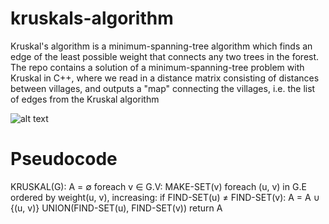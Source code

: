 # kruskals-algorithm


Kruskal's algorithm is a minimum-spanning-tree algorithm which finds an edge of the least possible weight that connects any two trees in the forest. The repo contains a solution of a minimum-spanning-tree problem with Kruskal in C++, where we read in a distance matrix consisting of distances between villages, and outputs a "map" connecting the villages, i.e. the list of edges from the Kruskal algorithm

![alt text](https://upload.wikimedia.org/wikipedia/commons/b/bb/KruskalDemo.gif)

# Pseudocode

KRUSKAL(G):
A = ∅
foreach v ∈ G.V:
   MAKE-SET(v)
foreach (u, v) in G.E ordered by weight(u, v), increasing:
   if FIND-SET(u) ≠ FIND-SET(v):
      A = A ∪ {(u, v)}
      UNION(FIND-SET(u), FIND-SET(v))
return A
